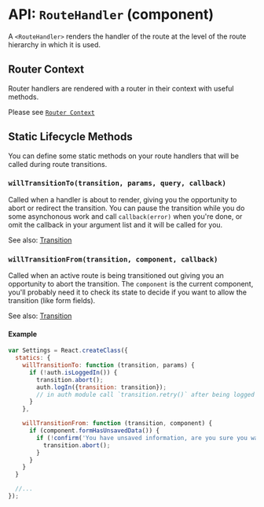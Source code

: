 API: `RouteHandler` (component)
===============================

A `<RouteHandler>` renders the handler of the route at the level of the
route hierarchy in which it is used.

Router Context
--------------

Router handlers are rendered with a router in their context with useful
methods.

Please see [`Router Context`](/docs/api/RouterContext.md)

Static Lifecycle Methods
------------------------

You can define some static methods on your route handlers that will be
called during route transitions.

### `willTransitionTo(transition, params, query, callback)`

Called when a handler is about to render, giving you the opportunity to
abort or redirect the transition. You can pause the transition while you
do some asynchonous work and call `callback(error)` when you're done, or
omit the callback in your argument list and it will be called for you.

See also: [Transition](/docs/api/Transition.md)

### `willTransitionFrom(transition, component, callback)`

Called when an active route is being transitioned out giving you an
opportunity to abort the transition. The `component` is the current
component, you'll probably need it to check its state to decide if you
want to allow the transition (like form fields).

See also: [Transition](/docs/api/Transition.md)

#### Example

```js
var Settings = React.createClass({
  statics: {
    willTransitionTo: function (transition, params) {
      if (!auth.isLoggedIn()) {
        transition.abort();
        auth.logIn({transition: transition});
        // in auth module call `transition.retry()` after being logged in
      }
    },

    willTransitionFrom: function (transition, component) {
      if (component.formHasUnsavedData()) {
        if (!confirm('You have unsaved information, are you sure you want to leave this page?')) {
          transition.abort();
        }
      }
    }
  }

  //...
});
```

